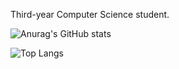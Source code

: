 Third-year Computer Science student.

<!--
**husseinhareb/husseinhareb** is a ✨ _special_ ✨ repository because its `README.md` (this file) appears on your GitHub profile.

Here are some ideas to get you started:

- 🔭 I’m currently working on ...
- 🌱 I’m currently learning ...
- 👯 I’m looking to collaborate on ...
- 🤔 I’m looking for help with ...
- 💬 Ask me about ...
- 📫 How to reach me: ...
- 😄 Pronouns: ...
- ⚡ Fun fact: ...
-->
![Anurag's GitHub stats](https://github-readme-stats.vercel.app/api?username=husseinhareb&show_icons=true&theme=dracula)


![Top Langs](https://github-readme-stats.vercel.app/api/top-langs/?username=husseinhareb&layout=compact&theme=dracula)

